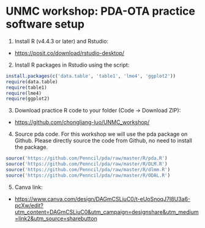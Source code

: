 UNMC workshop: PDA-OTA practice software setup
==============================================
   
  
1. Install R (v4.4.3 or later) and Rstudio:
  - https://posit.co/download/rstudio-desktop/
  
2. Install R packages in Rstudio using the script:
```r
install.packages(c('data.table', 'table1', 'lme4', 'ggplot2')) 
require(data.table)
require(table1) 
require(lme4)
require(ggplot2)
```

3. Download practice R code to your folder (Code -> Download ZIP): 
- https://github.com/chongliang-luo/UNMC_workshop/
  
4. Source pda code. 
For this workshop we will use the pda package on Github. Please directly source the code from Github, no need to install the package.
```r
source('https://github.com/Penncil/pda/raw/master/R/pda.R')
source('https://github.com/Penncil/pda/raw/master/R/DLM.R')
source('https://github.com/Penncil/pda/raw/master/R/dlmm.R')
source('https://github.com/Penncil/pda/raw/master/R/ODAL.R')
```
 

5. Canva link:
- https://www.canva.com/design/DAGmCSLiuC0/t-eUoSnoqJ7I8U3a6-pcXw/edit?utm_content=DAGmCSLiuC0&utm_campaign=designshare&utm_medium=link2&utm_source=sharebutton
